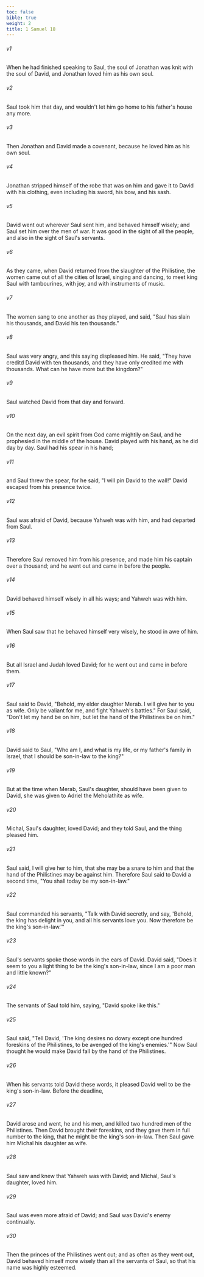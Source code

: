 ```yaml
---
toc: false
bible: true
weight: 2
title: 1 Samuel 18
---
```




###### v1 
When he had finished speaking to Saul, the soul of Jonathan was knit with the soul of David, and Jonathan loved him as his own soul. 

###### v2 
Saul took him that day, and wouldn't let him go home to his father's house any more. 

###### v3 
Then Jonathan and David made a covenant, because he loved him as his own soul. 

###### v4 
Jonathan stripped himself of the robe that was on him and gave it to David with his clothing, even including his sword, his bow, and his sash. 

###### v5 
David went out wherever Saul sent him, and behaved himself wisely; and Saul set him over the men of war. It was good in the sight of all the people, and also in the sight of Saul's servants. 

###### v6 
As they came, when David returned from the slaughter of the Philistine, the women came out of all the cities of Israel, singing and dancing, to meet king Saul with tambourines, with joy, and with instruments of music. 

###### v7 
The women sang to one another as they played, and said, "Saul has slain his thousands, and David his ten thousands." 

###### v8 
Saul was very angry, and this saying displeased him. He said, "They have creditd David with ten thousands, and they have only credited me with thousands. What can he have more but the kingdom?" 

###### v9 
Saul watched David from that day and forward. 

###### v10 
On the next day, an evil spirit from God came mightily on Saul, and he prophesied in the middle of the house. David played with his hand, as he did day by day. Saul had his spear in his hand; 

###### v11 
and Saul threw the spear, for he said, "I will pin David to the wall!" David escaped from his presence twice. 

###### v12 
Saul was afraid of David, because Yahweh was with him, and had departed from Saul. 

###### v13 
Therefore Saul removed him from his presence, and made him his captain over a thousand; and he went out and came in before the people. 

###### v14 
David behaved himself wisely in all his ways; and Yahweh was with him. 

###### v15 
When Saul saw that he behaved himself very wisely, he stood in awe of him. 

###### v16 
But all Israel and Judah loved David; for he went out and came in before them. 

###### v17 
Saul said to David, "Behold, my elder daughter Merab. I will give her to you as wife. Only be valiant for me, and fight Yahweh's battles." For Saul said, "Don't let my hand be on him, but let the hand of the Philistines be on him." 

###### v18 
David said to Saul, "Who am I, and what is my life, or my father's family in Israel, that I should be son-in-law to the king?" 

###### v19 
But at the time when Merab, Saul's daughter, should have been given to David, she was given to Adriel the Meholathite as wife. 

###### v20 
Michal, Saul's daughter, loved David; and they told Saul, and the thing pleased him. 

###### v21 
Saul said, I will give her to him, that she may be a snare to him and that the hand of the Philistines may be against him. Therefore Saul said to David a second time, "You shall today be my son-in-law." 

###### v22 
Saul commanded his servants, "Talk with David secretly, and say, 'Behold, the king has delight in you, and all his servants love you. Now therefore be the king's son-in-law.'" 

###### v23 
Saul's servants spoke those words in the ears of David. David said, "Does it seem to you a light thing to be the king's son-in-law, since I am a poor man and little known?" 

###### v24 
The servants of Saul told him, saying, "David spoke like this." 

###### v25 
Saul said, "Tell David, 'The king desires no dowry except one hundred foreskins of the Philistines, to be avenged of the king's enemies.'" Now Saul thought he would make David fall by the hand of the Philistines. 

###### v26 
When his servants told David these words, it pleased David well to be the king's son-in-law. Before the deadline, 

###### v27 
David arose and went, he and his men, and killed two hundred men of the Philistines. Then David brought their foreskins, and they gave them in full number to the king, that he might be the king's son-in-law. Then Saul gave him Michal his daughter as wife. 

###### v28 
Saul saw and knew that Yahweh was with David; and Michal, Saul's daughter, loved him. 

###### v29 
Saul was even more afraid of David; and Saul was David's enemy continually. 

###### v30 
Then the princes of the Philistines went out; and as often as they went out, David behaved himself more wisely than all the servants of Saul, so that his name was highly esteemed.
